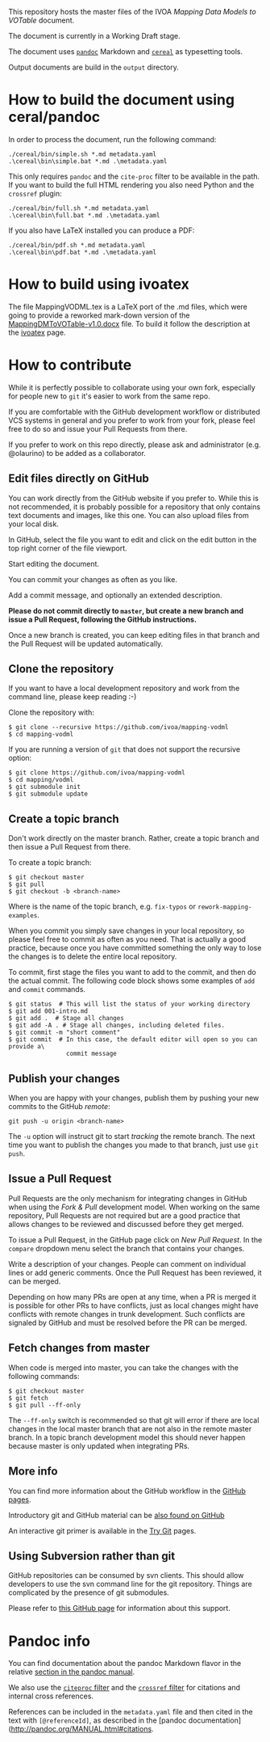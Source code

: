 This repository hosts the master files of the IVOA *Mapping Data Models to
VOTable* document.

The document is currently in a Working Draft stage.

The document uses [`pandoc`](http://pandoc.org) Markdown and
[`cereal`](https://github.com/olaurino/cereal) as typesetting tools.

Output documents are build in the `output` directory.

How to build the document using ceral/pandoc
============================================

In order to process the document, run the following command:

```
./cereal/bin/simple.sh *.md metadata.yaml
.\cereal\bin\simple.bat *.md .\metadata.yaml
```

This only requires `pandoc` and the `cite-proc` filter to be available in the
path. If you want to build the full HTML rendering you also need Python and the
`crossref` plugin:

```
./cereal/bin/full.sh *.md metadata.yaml
.\cereal\bin\full.bat *.md .\metadata.yaml
```

If you also have LaTeX installed you can produce a PDF:

```
./cereal/bin/pdf.sh *.md metadata.yaml
.\cereal\bin\pdf.bat *.md .\metadata.yaml
```

How to build using ivoatex
==========================
The file MappingVODML.tex is a LaTeX port of the .md files, which were going to provide a reworked mark-down version of the 
[MappingDMToVOTable-v1.0.docx](https://volute.g-vo.org/svn/!svn/bc/5630/trunk/projects/dm/vo-dml-org/doc/MappingDMtoVOTable-v1.0.docx) file.
To build it follow the description at the [ivoatex](https://github.com/ivoa-std/ivoatex) page. 

How to contribute
=================

While it is perfectly possible to collaborate using your own fork, especially
for people new to `git` it's easier to work from the same repo.

If you are comfortable with the GitHub development workflow or distributed VCS
systems in general and you prefer to
work from your fork, please feel free to do so and issue your Pull Requests from
there.

If you prefer to work on this repo directly, please ask and administrator
(e.g. @olaurino) to be added as a collaborator.

Edit files directly on GitHub
-----------------------------

You can work directly from the GitHub website if you prefer to. While this is
not recommended, it is probably possible for a repository that only contains
text documents and images, like this one. You can also upload files from your
local disk.

In GitHub, select the file you want to edit and click on the edit button in the
top right corner of the file viewport.

Start editing the document.

You can commit your changes as often as you like.

Add a commit message, and optionally an extended description.

**Please do not commit directly to `master`, but create a new branch and issue a
Pull Request, following the GitHub instructions.**

Once a new branch is created, you can keep editing files in that branch and the
Pull Request will be updated automatically.

Clone the repository
--------------------

If you want to have a local development repository and work from the command
line, please keep reading :-)

Clone the repository with:

```
$ git clone --recursive https://github.com/ivoa/mapping-vodml
$ cd mapping-vodml
```

If you are running a version of `git` that does not support the recursive
option:

```
$ git clone https://github.com/ivoa/mapping-vodml
$ cd mapping/vodml
$ git submodule init
$ git submodule update
```

Create a topic branch
---------------------

Don't work directly on the master branch. Rather, create a topic branch and then
issue a Pull Request from there.

To create a topic branch:

```
$ git checkout master
$ git pull
$ git checkout -b <branch-name>
```

Where <branch-name> is the name of the topic branch, e.g. `fix-typos` or
`rework-mapping-examples`.

When you commit you simply save changes in your local repository, so please feel
free to commit as often as you need. That is actually a good practice, because
once you have committed something the only way to lose the changes is to delete
the entire local repository.

To commit, first stage the files you want to add to the commit, and then do the
actual commit. The following code block shows some examples of `add` and
`commit` commands.

```
$ git status  # This will list the status of your working directory
$ git add 001-intro.md
$ git add .  # Stage all changes
$ git add -A . # Stage all changes, including deleted files.
$ git commit -m "short comment"
$ git commit  # In this case, the default editor will open so you can provide a\
                commit message
```

Publish your changes
--------------------

When you are happy with your changes, publish them by pushing your new commits
to the GitHub *remote*:

```
git push -u origin <branch-name>
```

The `-u` option will instruct git to start *tracking* the remote branch. The
next time you want to publish the changes you made to that branch, just use `git
push`.

Issue a Pull Request
--------------------

Pull Requests are the only mechanism for integrating changes in GitHub when
using the *Fork & Pull* development model. When working on the same repository,
Pull Requests are not required but are a good practice that allows changes to be
reviewed and discussed before they get merged.

To issue a Pull Request, in the GitHub page click on *New Pull Request*. In the
`compare` dropdown menu select the branch that contains your changes.

Write a description of your changes. People can comment on individual lines or
add generic comments. Once the Pull Request has been reviewed, it can be merged.

Depending on how many PRs are open at any time, when a PR is
merged it is possible for other PRs to have conflicts, just as local changes
might have conflicts with remote changes in trunk development.
Such conflicts are signaled by GitHub and must be resolved before
the PR can be merged.

Fetch changes from master
-------------------------

When code is merged into master, you can take the changes with the following
commands:

```
$ git checkout master
$ git fetch
$ git pull --ff-only
```

The `--ff-only` switch is recommended so that git will error if there are local
changes in the local master branch that are not also in the remote master
branch. In a topic branch development model this should never happen because
master is only updated when integrating PRs.

More info
---------

You can find more information about the GitHub workflow in the [GitHub
pages](https://guides.github.com/introduction/flow/).

Introductory git and GitHub material can be [also found on
GitHub](https://help.github.com/categories/bootcamp/)

An interactive git primer is available in the [Try Git](https://try.github.io)
pages.

Using Subversion rather than git
--------------------------------

GitHub repositories can be consumed by svn clients. This should allow developers
to use the svn command line for the git repository. Things are complicated by
the presence of git submodules.

Please refer to [this GitHub
page](https://help.github.com/articles/support-for-subversion-clients/) for
information about this support.

Pandoc info
===========

You can find documentation about the pandoc Markdown flavor in the relative
[section in the pandoc manual](http://pandoc.org/MANUAL.html#pandocs-markdown).

We also use the [`citeproc` filter](https://github.com/jgm/pandoc-citeproc) and
the [`crossref` filter](https://github.com/lierdakil/pandoc-crossref) for
citations and internal cross references.

References can be included in the `metadata.yaml` file and then cited in the
text with `[@referenceId]`, as described in the [pandoc
documentation](http://pandoc.org/MANUAL.html#citations.

